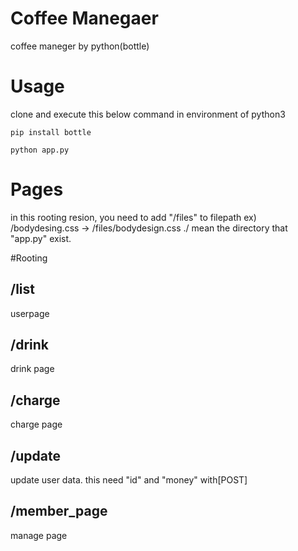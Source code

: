 # Coffee Manegaer
coffee maneger by python(bottle)

# Usage
clone and execute this below command in environment of python3

```pip install bottle```

```python app.py ```

# Pages
in this rooting resion, you need to add "/files" to filepath
ex) /bodydesing.css → /files/bodydesign.css
./ mean the directory that "app.py" exist.

#Rooting
## /list 
userpage

## /drink
drink page

## /charge
charge page

## /update
update user data.
this need "id" and "money" with[POST]

## /member_page
manage page

